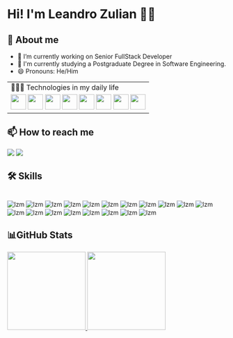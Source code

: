 # Hi! I'm Leandro Zulian 👋🏻
## 🚀 About me     

- 🔭 I’m currently working on Senior FullStack Developer  
- 🌱 I'm currently studying a Postgraduate Degree in Software Engineering. 
- 😄 Pronouns: He/Him  
 
<table width="100%">
<tr width="800em">
<td> 👨🏻‍💻 Technologies in my daily life</td> 
</tr>
<tr>
<td>
<div style="display:inline_block" align="left" width="100%">
<img src="https://cdn.jsdelivr.net/gh/devicons/devicon@latest/icons/angular/angular-original.svg" height="35em" width="35em"/>
<img src="https://cdn.jsdelivr.net/gh/devicons/devicon@latest/icons/javascript/javascript-original.svg" height="35em" width="35em" />
<img src="https://cdn.jsdelivr.net/gh/devicons/devicon@latest/icons/typescript/typescript-original.svg" height="35em" width="35em" />
<img src="https://cdn.jsdelivr.net/gh/devicons/devicon@latest/icons/html5/html5-original-wordmark.svg" height="35em" width="35em" />
<img src="https://cdn.jsdelivr.net/gh/devicons/devicon@latest/icons/css3/css3-original-wordmark.svg" height="35em" width="35em" />
<img src="https://cdn.jsdelivr.net/gh/devicons/devicon@latest/icons/bootstrap/bootstrap-original-wordmark.svg" height="35em" width="35em" />
<img src="https://cdn.jsdelivr.net/gh/devicons/devicon@latest/icons/csharp/csharp-original.svg"  height="35em" width="35em" />
<img src="https://cdn.jsdelivr.net/gh/devicons/devicon@latest/icons/dotnetcore/dotnetcore-original.svg" height="35em" width="35em" />
</div> 
</td> 
</tr>
</table>

 ## 📫 How to reach me
 
 <div style="display:inline_block">
  <a href = "mailto:leandrozulian@gmail.com"><img src="https://img.shields.io/badge/-Gmail-%23333?style=for-the-badge&logo=gmail&logoColor=white" target="_blank"></a>
  <a href="https://www.linkedin.com/in/leandrozulian" target="_blank"><img src="https://img.shields.io/badge/-LinkedIn-%230077B5?style=for-the-badge&logo=linkedin&logoColor=white" target="_blank"></a>   
</div>

## 🛠 Skills
<div style="display:inline_block"><br> 
  <img align="center" alt="lzm" src="https://img.shields.io/badge/C%23-239120?style=for-the-badge&logo=c-sharp&logoColor=white">           
  <img align="center" alt="lzm" src="https://img.shields.io/badge/.NET-5C2D91?style=for-the-badge&logo=.net&logoColor=white">        
  <img align="center" alt="lzm" src="https://img.shields.io/badge/JavaScript-323330?style=for-the-badge&logo=javascript&logoColor=F7DF1E">     
  <img align="center" alt="lzm" src="https://img.shields.io/badge/TypeScript-007ACC?style=for-the-badge&logo=typescript&logoColor=white">     
  <img align="center" alt="lzm" src="https://img.shields.io/badge/Node.js-43853D?style=for-the-badge&logo=node.js&logoColor=white">     
  <img align="center" alt="lzm" src="https://img.shields.io/badge/jQuery-0769AD?style=for-the-badge&logo=jquery&logoColor=white">     
  <img align="center" alt="lzm" src="https://img.shields.io/badge/Vue.js-35495E?style=for-the-badge&logo=vue.js&logoColor=4FC08D">       
  <img align="center" alt="lzm" src="https://img.shields.io/badge/Angular-DD0031?style=for-the-badge&logo=angular&logoColor=white">     
  <img align="center" alt="lzm" src="https://img.shields.io/badge/HTML5-E34F26?style=for-the-badge&logo=html5&logoColor=white">     
  <img align="center" alt="lzm" src="https://img.shields.io/badge/CSS3-1572B6?style=for-the-badge&logo=css3&logoColor=white">   
  <img align="center" alt="lzm" src="https://img.shields.io/badge/Bootstrap-563D7C?style=for-the-badge&logo=bootstrap&logoColor=white">   
  <img align="center" alt="lzm" src="https://img.shields.io/badge/Java-ED8B00?style=for-the-badge&logo=openjdk&logoColor=white">
  <img align="center" alt="lzm" src="https://img.shields.io/badge/Python-3776AB?style=for-the-badge&logo=python&logoColor=white">    
  <img align="center" alt="lzm" src="https://img.shields.io/badge/Microsoft_SQL_Server-CC2927?style=for-the-badge&logo=microsoft-sql-server&logoColor=white">     
  <img align="center" alt="lzm" src="https://img.shields.io/badge/Oracle-F80000?style=for-the-badge&logo=oracle&logoColor=black">    
  <img align="center" alt="lzm" src="https://img.shields.io/badge/MySQL-00000F?style=for-the-badge&logo=mysql&logoColor=white">     
  <img align="center" alt="lzm" src="https://img.shields.io/badge/PostgreSQL-316192?style=for-the-badge&logo=postgresql&logoColor=white">     
  <img align="center" alt="lzm" src="https://img.shields.io/badge/SQLite-07405E?style=for-the-badge&logo=sqlite&logoColor=white">   
  <img align="center" alt="lzm" src="https://img.shields.io/badge/GIT-E44C30?style=for-the-badge&logo=git&logoColor=white">    
</div>

##  📊GitHub Stats
<div>
  <a href="https://github.com/zulianLeandro">
  <img src="https://github-readme-stats.vercel.app/api?username=anuraghazra&show_icons=true&theme=transparent&include_all_commits=true&count_private=true" height="180em"/>
  <img src="https://github-readme-stats.vercel.app/api/top-langs/?username=anuraghazra&layout=compact&langs_count=16&theme=transparent" height="180em" width="180em"/>
</div>
<!--
**zulianLeandro/zulianLeandro** is a ✨ _special_ ✨ repository because its `README.md` (this file) appears on your GitHub profile.
Sites:
Editor : https://readme.so/pt/editor
         https://stackedit.io/app#
Emoji : https://emojipedia.org/
devIcon : https://devicon.dev/
badget : https://dev.to/envoy_/150-badges-for-github-pnk
estatisticas pro git : https://github.com/anuraghazra/github-readme-stats/blob/master/docs/readme_pt-BR.md 
                       https://devinvestidor.com.br/como-customizar-o-github-com-o-readme-stats/
-->




 
